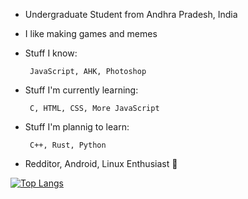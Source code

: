 <!--
**Vignesh-Vin/vignesh-vin** is a ✨ _special_ ✨ repository because its `README.md` (this file) appears on your GitHub profile.

Here are some ideas to get you started:

- 🔭 I’m currently working on ...
- 🌱 I’m currently learning ...
- 👯 I’m looking to collaborate on ...
- 🤔 I’m looking for help with ...
- 💬 Ask me about ...
- 📫 How to reach me: ...
- 😄 Pronouns: ...
- ⚡ Fun fact: ...
-->

 - Undergraduate Student from Andhra Pradesh, India
 - I like making games and memes
 - Stuff I know:
	
		JavaScript, AHK, Photoshop
 - Stuff I'm currently learning:
  
		C, HTML, CSS, More JavaScript
 - Stuff I'm plannig to learn:
 
		C++, Rust, Python
 - Redditor, Android, Linux Enthusiast 🐧


[![Top Langs](https://github-readme-stats.vercel.app/api/top-langs/?username=vignesh-vin&layout=compact)](https://github.com/anuraghazra/github-readme-stats)
